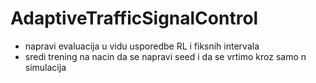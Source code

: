 # AdaptiveTrafficSignalControl

- napravi evaluacija u vidu usporedbe RL i fiksnih intervala
- sredi trening na nacin da se napravi seed i da se vrtimo kroz samo n simulacija
